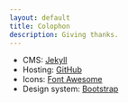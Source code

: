 ```yaml
---
layout: default
title: Colophon
description: Giving thanks.
---
```


* CMS: [Jekyll](https://jekyllrb.com/)
* Hosting: [GitHub](https://github.com)
* Icons: [Font Awesome](https://fontawesome.com/)
* Design system: [Bootstrap](https://getbootstrap.com/)